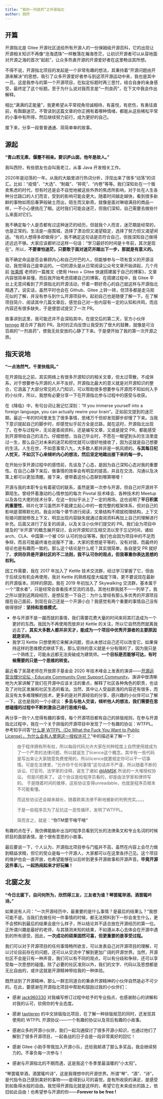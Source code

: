 ```yaml
---
title: “我的一剂良药”之开源指北
author: 西狩
---
```


## 开篇

开源指北是 Gitee 开源社区送给所有开源人的一份保姆级开源百科，它的出现让开源相关知识不再像“沧海遗珠”一样散落在瀚海苍茫，让初识开源者可以从容地面对开源之海的首次“起航”，让众多热衷开源的开源爱好者在这里畅谈其所想。

不得不说，开源指北项目的发起是一个非常有趣的想法，其秉持着“开源问题由开源来解决”的思想，吸引了众多开源爱好者参与到这项开源运动中来，我也是其中一员。这是我参与的第一个开源项目，在拟定标题时再三思忖，结合自身的亲身感受，最终定了这个标题。至于为什么说对我而言是“一剂良药”，在下文中我会作出解释。

相比“满满的正能量”，我更希望从平常视角坦诚相待，有喜悦，有悲伤，有勇往直前，有踟蹰迷茫。不管读到这篇文章的你正拥有着哪种情绪，都能从这些稀松平常的小事中有所得，然后继续努力前行，成为更好的自己。

接下来，分享一段普普通通、简简单单的故事。

## 源起

**“青山若无素，偃蹇不相亲。要识庐山面，他年是故人。”** 

我叫西狩，有些朋友也会叫我老江，从事 Java 开发相关工作。

2020年是动荡的一年。从我的大脑里进行热词分析，浮现出来了很多“动荡”的词汇。比如：“疫情”、“大选”、“制裁”、“猝死”、“内卷”等等。我们深知处在一个贩卖焦虑的时代，但有时还是会不自觉地被这些外界的焦虑所影响，对于处在人生各种分岔路口的人们而言，受到的影响可能会更大。随着时间越走越快，看到很多新鲜的事物如雨后春笋般破土而出，陌生而又新奇。就像是面对琳琅满目的商品一样，一不小心便挑花了眼。这时我们可能会迷茫，但我们深知，自己需要去做些什么来面对它们。

我不确定每个人是否都有过这种迷茫的经历，但就我个人而言，迷茫期是经常的，也是正常的。生活是一座围城，选择了漂泊但又渴望稳定，选择了努力但又渴望闲适。“有的人想得多却做得少”，我不确定这句话是否符合自己，但我深知自己做得还远远不够。大家应该都听过这样一句话：“学习最好的时间是十年前，其次是现在”。所以，**不要害怕迷茫，只要敢于面对迷茫并踏出下一步，那就是有意义的。** 

我不确定命运是否会眷顾内心和自己拧巴的人，但能够参与一项有意义的开源活动，我觉得自己是幸运的。一切的源头是从日常阅读公众号文章开始讲起，几个月前 [张乘辉](https://github.com/objcoding) 老师的一篇推文《使用 Hexo + Gitee 快速搭建属于自己的博客》，文章内容很简单易懂，而后我开始考虑搭建自己的博客。在搭建过程中，我 Gitee 平台上无意间看到了开源指北的开源活动，怀着一颗好奇心的自己就这样与开源指北相遇了。说实话，虽然平时也会在 Github、Gitee 上转一转，但顶多都是走马观花似的了解，并没有参与到什么开源项目中。起初自己也是随便了解一下。在了解项目简介、阅读其中几篇文章后，感觉自己对一些内容有一定的认知和共鸣，而且内容还有很多缺失，于是便尝试提交了一次 PR。

故事讲到这里，我可能还并不会深陷其中。在提交后的第二天，官方小伙伴 [tenngo](https://gitee.com/tenngoxars) 就合并了我的 PR。及时的正向反馈让我受到了很大的鼓舞，就像是可治百病的“一剂良药”，使我无处安放的心静了下来。于是便开始了我的第一次开源之旅。

## 指天说地

**“一点浩然气，千里快哉风。”** 

在开源指北之前，其实网络上有很多开源知识的相关文章，但太过零散，不成体系，对于想要参与开源的人并不友好。开源指北最大的意义就是对开源知识的整合，它涵盖了大部分常见的入门知识，可以帮助很多想要参与开源而不知如何入手的小伙伴，所以，我想有必要分享一下在开源指北参与过程中的感受与收获。

在《降临》中，有句台词让我记忆深刻：“If you immerse yourself into a foreign language, you can actually rewire your brain”。正如前文提到的迷茫期，最近一年的时间里发生了很多事情，思绪万千但却发现脚步却慢了下来。当我下意识提起自己的脚步时，却感觉似乎前方全是岔路，就在这时，开源指北出现了。在参与过程中，无论是查阅资料，还是编写文章，又或是提交 PR，都能感受到开源带给自己的活力。仔细想想，当自己毕业时，不愿在一眼望到头的生活里度过一生，那么自己对未来的迷茫和担忧就可以很好地接收了，因为这就是自己想要的生活。人生在世，不如意事常八九，大多数人都并非是一帆风顺的。**与其每日杞人忧天，不如沉下心来倾听内心的想法，然后坚定地踏出接下来的每一步。** 

在开始分享开源过程中的感悟前，先谈及了心态，是因为自己深知心态对我的重要性。在自己心静下来后，做事情的效率会有明显的提高，并且在交流、沟通以及决策上都可以更加清醒。接下来，便带着这份心态聊到哪算哪喽！

开源与我的本职专业有着密切的联系，虽然是第一次参与开源，但自己对开源并不算陌生。曾经怀着激动的心情参加的每次 Pivotal 技术峰会、各种技术的 Meetup 以及各位大佬的技术分享，在这一刻似乎派上了一定的用场。这也说明了**平日积累的重要性**，碎片化学习虽然并不能建立起心中的一套完整的框架体系，但对自己的影响是潜移默化的。我会对每个章节进行阅读，文章结构不顺就梳理结构，上下文衔接问题就修改上下文，明显出现内容缺失就通过查阅资料再加上自己的理解进行补充。后面又进行了反复的阅读，以及关注小伙伴们提交的 PR。我们会为项目中提及的“半开源”的概念展开探讨，会对开源知识互相交流以至于忘记时间，诸如 arch、CLA、中国第一个被 OSI 认可的协议等等。我们也会因为项目中的不足而争辩，而且可能最终谁也说服不了谁，大家的思想是平等的，没有对错，而最终的结论也是有趣而一致的。那么这个结论是什么呢？其实很简单，各自提交 PR 就好了。**求同存异是开源社区的不二法则，我不认可你的观点，但我尊重你表达思想的权利。** 

因工作需要，我在 2017 年加入了 Kettle 技术交流群，经过学习掌握了它，但由于后续没有机会再使用，我对 Kettle 的熟练程度大幅度下降，更不要说现在最新的开源版本。同样的原因，我在 2019 年初加入了 Skywalking 交流群，基本属于一个“潜水者”，只是经常会查看技术交流的消息。其他社群我就不一一列举了，我之所以提到这两段经历，是想反思一下自己：为什么曾经有那么多优秀的开源项目摆在自己面前，到现在自己还是一个开源小白？我感觉有两个重要的事情自己没有做得很好：**坚持和思维模式**。

- 参与开源不是一蹴而就的事情，我们需要花费大量的时间来将其打造成为一个更好的东西。我因为不再使用而放弃对 Kettle 的关注，所以它自然而然就离我远去了。**其实大多数人都并非天才，能成为一个项目中优秀开源者的主要原因就是坚持。** 
- 我学习 Kettle 只想使用它来解决问题，但从未想过自己还可以改变它。如果保持这样的思维模式继续下去，那么坚持的意义就是十分有限的了，因为我只是一个熟练工，可能永远都无法突破成为建筑师。**一个目标是否能够可达，有时候需要的只是一个思维的转变。** 

最近看了吴晟老师在开放原子基金会 2020 年技术峰会上发表的演讲——[开源运营治理分论坛 - Educate Community Over Support Community](https://www.bilibili.com/video/BV125411E7GK?p=1&share_medium=iphone&share_plat=ios&share_source=QQ&share_tag=s_i&timestamp=1611211180&unique_k=ZKplUv)。演讲中很清晰地为大家讲解了我们在开源中应该关注的重点，解释了社区各种角色的职责，也谈及了对社区发展和社区生态的看法。当然，其中让人受益匪浅的内容还有很多，而且没有太多难理解的技术，更多的是对开源经验的分享，感兴趣的小伙伴可以了解一下。这也是我的一个小建议：**多去与他人交谈，倾听他人的想法，我们需要在思想碰撞的过程中不断刺激自己进行思维升级。** 

再分享一则个人觉得有趣的事情，每个开源项目都有自己的排版规则，在参与开源指北过程中，我在一个关于排版的开源项目中发现了一个有趣的协议：WTFPL。参考知乎问答“[什么是 WTFPL（Do What the Fuck You Want to Public License），为什么会有人使用这一授权许可？](https://www.zhihu.com/question/20865060/answer/51757033)”中的描述来了解一下：

> 由于程序拥有所有权，所以每段代码允许大家在何种程度上自然使用就成为了一个严肃的法律问题，所以就诞生了licence这个概念。其中有一些代码是写出来让大家随意免费使用的，所以licence就要规定你可以干一切事情。可是在法律里，“允许你干任何事情”这句话并不严谨，所以随着不断的诉讼、打官司、法学家的诠释，诞生了诸如 [@IAMSK](http://www.zhihu.com/people/c55d6c118b9141f20776588b0308e586) 所说的一大堆授权协议。
> 但是问题来了。
> 这个协议是给程序员看的，却是由法学家和律师写的。
> 于是随着时间的推移，这些协议变得unreadable，也就是程序员根本不可能看懂。
>
> 而这些协议还会越来越长，随着欧美法律不断地被新的判例充实。。。。
>
> 于是一些程序员为了反抗这一恶性循环，发明了WTFPL。
>
> 简而言之，就是：**“你TM爱干啥干啥”**

有趣的点在于，我仿佛能脑补出当时程序员看到冗长的法律条文和专业名词的时候抓狂的面部表情，是个很有意思的小故事。

最后要说一下，个人认为，开源指北项目参与门槛并不高，虽然在内容上会尽力做到精益求精，但它的受众是每一个开源人，大家都可以在这里各抒己见。这个项目的维护也会一直开放，也希望能够在以后听到更多开源故事和开源声音。**毕竟开源这件事儿，一起热闹起来才好玩嘛！** 

## 北窗之友

**“今日北窗下，自问何所为，欣然得三友，三友者为谁？琴罢辄举酒，酒罢辄吟诗。”** 

如果说有人问：“一次开源经历中，最重要的是什么事情？是最后的结果么？”我想可能不是。当我们去做任何一件事情的时候，都无法预料到下一秒会发生什么，更不会预料到最后的结果会是什么样子，所以结论并不适合放在开源经历的第一位。正所谓兴趣是最好的老师，与其猜测未知的结果，不如遵从本心去体会在开源中遇到的所有感受。因此，**一次成功的硕果固然可喜，但更重要的是享受过程。** 

我们可以对于开源项目的任何事情畅所欲言，可以发表自己对开源项目的理解，可以讨论目前存在的问题，还可以从交流中了解到更加广阔的开源世界。当然，开源社区不会是只有一种声音，我们可以有不同的观点，可以有分歧和争辩，还可以享受每一次思想的碰撞。除了必要的社区准则以外，我们的文字、代码以及思想都是无比自由的，或许这就是开源精神带给我的一种体验。

既然谈到了开源精神，那么一群志同道合的秉承开源精神的小伙伴自然是必不可少的。在此，要感谢在开源指北项目中帮助和鼓励过我的小伙伴们：

- 感谢 [jack960330](https://gitee.com/jack960330) 对我编写修订过程中给予的专业指点，也感谢耐心的讲解和对我的认可，钦佩你的专业态度。

- 感谢 [taotieren](https://gitee.com/taotieren) 的中文排版指北项目，在了解一种排版规范的同时，还发现其使用的 WTFPL 开源协议——一个有趣的协议以及背后有趣的小故事。

- 感谢众多的开源小伙伴，我们一起沟通探讨了很多开源小知识，也通过他们了解到了很多开源项目，一起奋战的日子会是一段非常美好的回忆！

- 感谢 Gitee 小助手带我加入开源小队，还给我邮递了那么多奖品，我会继续努力的。不辜负每一次参与！
- 感谢与开源指北的不期而遇，这是我这个冬季里最温暖的“小太阳”。

“琴罢辄举酒，酒罢辄吟诗”，这是我理想中的开源世界。所谓“琴”、“酒”、“诗”，是代指令自己感到美好的事物——是得到认可的喜悦，是有所收获的满足，是感受到如鱼得水般的自由。我觉得开源指北就是这样的，希望它在未来成长的路上，依旧如此自由！也希望参与开源的你——**Forever to be free !** 